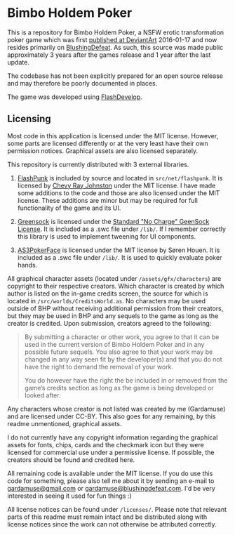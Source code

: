 # Bimbo Holdem Poker
This is a repository for Bimbo Holdem Poker, a NSFW erotic transformation poker game which was first [published at DeviantArt](https://www.deviantart.com/gardamuse/art/Bimbo-Holdem-Poker-584820811) 2016-01-17 and now resides primarily on [BlushingDefeat](https://www.blushingdefeat.com/bimbo-holdem-poker/). As such, this source was made public approximately 3 years after the games release and 1 year after the last update.

The codebase has not been explicitly prepared for an open source release and may therefore be poorly documented in places.

The game was developed using [FlashDevelop](http://www.flashdevelop.org).

## Licensing
Most code in this application is licensed under the MIT license. However, some parts are licensed differently or at the very least have their own permission notices. Graphical assets are also licensed separately.

This repository is currently distributed with 3 external libraries.

1. [FlashPunk](http://useflashpunk.net) is included by source and located in `src/net/flashpunk`. It is licensed by [Chevy Ray Johnston](https://github.com/useflashpunk/FlashPunk/blob/master/license.txt) under the MIT license. I have made some additions to the code and those are also licensed under the MIT license. These additions are minor but may be required for full functionality of the game and its UI.

2. [Greensock](https://greensock.com/) is licensed under the [Standard "No Charge" GeenSock License](https://greensock.com/standard-license). It is included as a .swc file under `/lib/`. If I remember correctly this library is used to implement tweening for UI components.

3. [AS3PokerFace](https://github.com/houen/PokerFace) is licensed under the MIT license by Søren Houen. It is included as a .swc file under `/lib/`. It is used to quickly evaluate poker hands.

All graphical character assets (located under `/assets/gfx/characters`) are copyright to their respective creators. Which character is created by which author is listed on the in-game credits screen, the source for which is located in `/src/worlds/CreditsWorld.as`. No characters may be used outside of BHP without receiving additional permission from their creators, but they may be used in BHP and any sequels to the game as long as the creator is credited. Upon submission, creators agreed to the following:
> By submitting a character or other work, you agree to that it can be used in the current version of Bimbo Holdem Poker and in any possible future sequels. You also agree to that your work may be changed in any way seen fit by the developer(s) and that you do not have the right to demand the removal of your work.
>
> You do however have the right the be included in or removed from the game’s credits section as long as the game is being developed or looked after.

Any characters whose creator is not listed was created by me (Gardamuse) and are licensed under CC-BY. This also goes for any remaining, by this readme unmentioned, graphical assets.

I do not currently have any copyright information regarding the graphical assets for fonts, chips, cards and the checkmark icon but they were licensed for commercial use under a permissive license. If possible, the creators should be found and credited here.

All remaining code is available under the MIT license. If you do use this code for something, please also tell me about it by sending an e-mail to gardamuse@gmail.com or gardamuse@blushingdefeat.com. I'd be very interested in seeing it used for fun things :)

All license notices can be found under `/licenses/`. Please note that relevant parts of this readme must remain intact and be distributed along with license notices since the work can not otherwise be attributed correctly.
